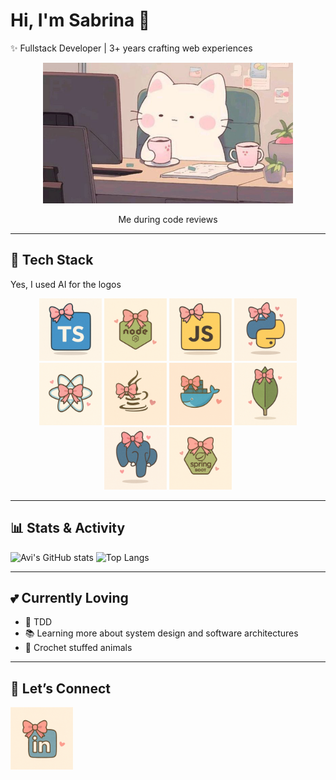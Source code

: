 # Hi, I'm Sabrina 🎀  

✨ Fullstack Developer | 3+ years crafting web experiences

<p align="center">
  <img src="media/cat.jpeg" alt="JavaScript" width="400" />
  <p align="center">Me during code reviews</p>
</p>

---

## 🚀 Tech Stack
Yes, I used AI for the logos
<p align="center">
  <img src="media/logos/typescript.png" alt="TypeScript" width="100" height="100"/>
  <img src="media/logos/node.png" alt="Nodejs" width="100" height="100"/>
  <img src="media/logos/javascript.png" alt="JavaScript" width="100" height="100"/>
  <img src="media/logos/python.png" alt="Python" width="100" height="100"/>
  <img src="media/logos/react.png" alt="React" width="100" height="100"/>
  <img src="media/logos/java.png" alt="Java" width="100" height="100"/>
  <img src="media/logos/docker.png" alt="Docker" width="100" height="100"/>
  <img src="media/logos/mongodb.png" alt="MongoDB" width="100" height="100"/>
  <img src="media/logos/postgresql.png" alt="PostgreSQL" width="100" height="100"/>
  <img src="media/logos/springboot.png" alt="SpringBoot" width="100" height="100"/>
</p>

---

## 📊 Stats & Activity

![Avi's GitHub stats](https://github-readme-stats.vercel.app/api?username=sabucds&show_icons=true&bg_color=fffafc&title_color=ffb6c1&text_color=555&icon_color=aee8fc&border_color=e6e6fa) ![Top Langs](https://github-readme-stats.vercel.app/api/top-langs/?username=sabucds&layout=compact&bg_color=fffafc&title_color=ffb6c1&text_color=555&icon_color=aee8fc&border_color=e6e6fa)

---

## 💕 Currently Loving
- 🧪 TDD
- 📚 Learning more about system design and software architectures
- 🧶 Crochet stuffed animals 

---

## 💌 Let’s Connect
<a href="https://www.linkedin.com/in/sabrina-correia-b199b1229">
  <img src="media/logos/linkedin.png" alt="LinkedinProfile" width="100" height="100"/>
</a>


